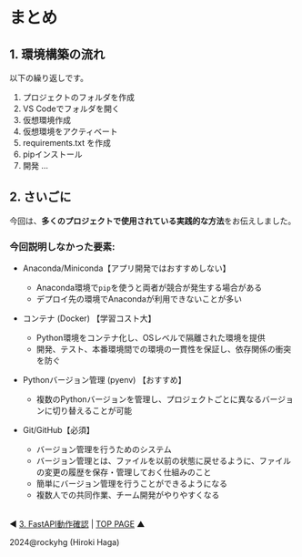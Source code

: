 # まとめ

## 1. 環境構築の流れ
以下の繰り返しです。

1. プロジェクトのフォルダを作成
2. VS Codeでフォルダを開く
3. 仮想環境作成
4. 仮想環境をアクティベート
5. requirements.txt を作成
6. pipインストール
7. 開発 ...


## 2. さいごに

今回は、**多くのプロジェクトで使用されている実践的な方法**をお伝えしました。

### 今回説明しなかった要素:

- Anaconda/Miniconda【アプリ開発ではおすすめしない】
  - Anaconda環境で`pip`を使うと両者が競合が発生する場合がある
  - デプロイ先の環境でAnacondaが利用できないことが多い

- コンテナ (Docker) 【学習コスト大】
  - Python環境をコンテナ化し、OSレベルで隔離された環境を提供
  - 開発、テスト、本番環境間での環境の一貫性を保証し、依存関係の衝突を防ぐ

- Pythonバージョン管理 (pyenv) 【おすすめ】
  - 複数のPythonバージョンを管理し、プロジェクトごとに異なるバージョンに切り替えることが可能

- Git/GitHub【必須】
  - バージョン管理を行うためのシステム
  - バージョン管理とは、ファイルを以前の状態に戻せるように、ファイルの変更の履歴を保存・管理しておく仕組みのこと
  - 簡単にバージョン管理を行うことができるようになる
  - 複数人での共同作業、チーム開発がやりやすくなる

<br>◀ [3. FastAPI動作確認](./3_fastapi.md) | [TOP PAGE](./README.md) ▲

2024@rockyhg (Hiroki Haga)
